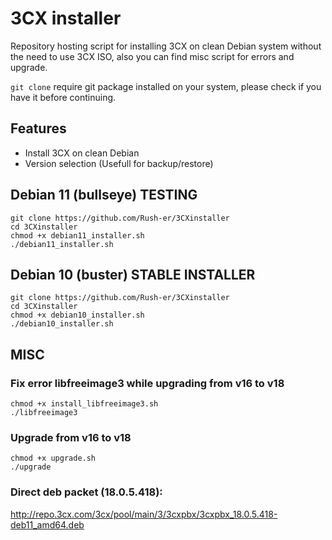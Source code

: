 # 3CX installer
Repository hosting script for installing 3CX on clean Debian system without the need to use 3CX ISO, also you can find misc script for errors and upgrade.

`git clone` require git package installed on your system, please check if you have it before continuing.

## Features
- Install 3CX on clean Debian
- Version selection (Usefull for backup/restore) 

## Debian 11 (bullseye) TESTING
``` 
git clone https://github.com/Rush-er/3CXinstaller
cd 3CXinstaller
chmod +x debian11_installer.sh
./debian11_installer.sh
```

## Debian 10 (buster) STABLE INSTALLER
``` 
git clone https://github.com/Rush-er/3CXinstaller
cd 3CXinstaller
chmod +x debian10_installer.sh
./debian10_installer.sh
```


## MISC

### Fix error libfreeimage3 while upgrading from v16 to v18
``` 
chmod +x install_libfreeimage3.sh
./libfreeimage3
```

### Upgrade from v16 to v18
``` 
chmod +x upgrade.sh
./upgrade
```

### Direct deb packet (18.0.5.418):
http://repo.3cx.com/3cx/pool/main/3/3cxpbx/3cxpbx_18.0.5.418-deb11_amd64.deb
